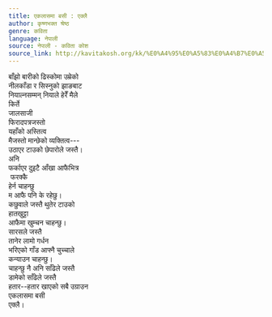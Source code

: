```yaml
---
title: एकलासमा बसी : एक्लै
author: कृष्णभक्त श्रेष्ठ
genre: कविता
language: नेपाली
source: नेपाली - कविता कोश
source_link: http://kavitakosh.org/kk/%E0%A4%95%E0%A5%83%E0%A4%B7%E0%A5%8D%E0%A4%A3%E0%A4%AD%E0%A4%95%E0%A5%8D%E0%A4%A4_%E0%A4%B6%E0%A5%8D%E0%A4%B0%E0%A5%87%E0%A4%B7%E0%A5%8D%E0%A4%A0
---
```


बाँझो बारीको ढिस्कोमा उम्रेको  
नीलकाँडा र सिस्नुको झाङबाट  
नियाल्नसम्मन् नियाले हेरेँ मैले  
किर्ते  
जालसाजी  
फिरादपत्रजस्तो  
यहाँको अस्तित्व  
मैजस्तो मान्छेको व्यक्तित्व---  
उठाएर टाउको छेपारोले जस्तै।  
अनि  
फर्काएर दुइटै आँखा आफैभित्र  
 फरक्कै  
हेर्न चाहन्छु  
म आफै पनि के रहेछु।  
कछुवाले जस्तै थुतेर टाउको  
हातखुट्टा  
आफैमा खुम्चन चाहन्छु।  
सारसले जस्तै  
तानेर लामो गर्धन  
भरिएको गाँड आफ्नै चुच्चाले  
कन्याउन चाहन्छु।  
चाहन्छु नै अनि साँढेले जस्तै  
डामेको साँढेले जस्तै  
हतार--हतार खाएको सबै उग्राउन  
एकलासमा बसी  
एक्लै।
